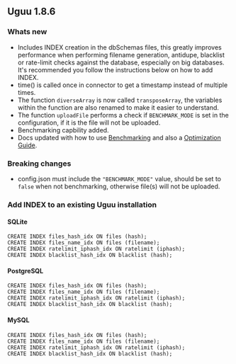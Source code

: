 ## Uguu 1.8.6

### Whats new

* Includes INDEX creation in the dbSchemas files, this greatly improves performance when performing filename generation, antidupe, blacklist or rate-limit checks against the database,
  especially on big databases. It's recommended you follow the instructions below on how to add INDEX.
* time() is called once in connector to get a timestamp instead of multiple times.
* The function `diverseArray` is now called `transposeArray`, the variables within the function are also renamed to make it easier to understand.
* The function `uploadFile` performs a check if `BENCHMARK_MODE` is set in the configuration, if it is the file will not be uploaded.
* Benchmarking capbility added.
* Docs updated with how to use [Benchmarking](https://github.com/nokonoko/Uguu/wiki/Benchmarking) and also a [Optimization Guide](https://github.com/nokonoko/Uguu/wiki/Optimization).

### Breaking changes

* config.json must include the `"BENCHMARK_MODE"` value, should be set to `false` when not benchmarking, otherwise file(s) will not be uploaded.

### Add INDEX to an existing Uguu installation

#### SQLite

```
CREATE INDEX files_hash_idx ON files (hash);
CREATE INDEX files_name_idx ON files (filename);
CREATE INDEX ratelimit_iphash_idx ON ratelimit (iphash);
CREATE INDEX blacklist_hash_idx ON blacklist (hash);
```

#### PostgreSQL

```
CREATE INDEX files_hash_idx ON files (hash);
CREATE INDEX files_name_idx ON files (filename);
CREATE INDEX ratelimit_iphash_idx ON ratelimit (iphash);
CREATE INDEX blacklist_hash_idx ON blacklist (hash);
```

#### MySQL

```
CREATE INDEX files_hash_idx ON files (hash);
CREATE INDEX files_name_idx ON files (filename);
CREATE INDEX ratelimit_iphash_idx ON ratelimit (iphash);
CREATE INDEX blacklist_hash_idx ON blacklist (hash);
```